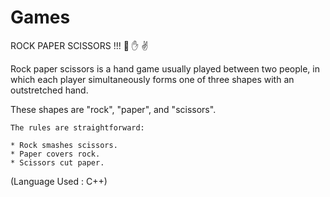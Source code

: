 # Games

ROCK PAPER SCISSORS !!! 👊 ✋ ✌

Rock paper scissors is a hand game usually played between two people, in which each player simultaneously forms one of three shapes with an outstretched hand.

These shapes are "rock", "paper", and "scissors".

    The rules are straightforward:

    * Rock smashes scissors.
    * Paper covers rock.
    * Scissors cut paper.

(Language Used : C++)
